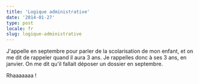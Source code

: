 ```yaml
---
title: 'Logique administrative'
date: '2014-01-27'
type: post
locale: fr
slug: logique-administrative
---
```


J'appelle en septembre pour parler de la scolarisation de mon enfant, et on me dit de rappeler quand il aura 3 ans. Je rappelles donc à ses 3 ans, en janvier. On me dit qu'il fallait déposer un dossier en septembre.

Rhaaaaaaa !
